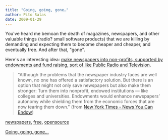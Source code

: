 ```yaml
---
title: "Going, going, gone…"
author: Pito Salas
date: 2009-01-29
---
```




You've heard me bemoan the death of magazines, newspapers, and other valuable
things (radio? small software products) that we are killing by demanding and
expecting them to become cheaper and cheaper, and eventually free. And after
that, "gone".

Here's an interesting idea: [make newspapers into non-profits, supported by
endowments and fund raising, sort of like Public Radio and
Television](<http://www.nytimes.com/2009/01/28/opinion/28swensen.html?_r=1&hp>).

> "Although the problems that the newspaper industry faces are well known, no
> one has offered a satisfactory solution. But there is an option that might
> not only save newspapers but also make them stronger: Turn them into
> nonprofit, endowed institutions — like colleges and universities. Endowments
> would enhance newspapers’ autonomy while shielding them from the economic
> forces that are now tearing them down." (from [New York Times - News You Can
> Endow](<http://www.nytimes.com/2009/01/28/opinion/28swensen.html?_r=1&hp>))

[newspapers](<http://technorati.com/tag/newspapers>),
[free](<http://technorati.com/tag/free>),
[opensource](<http://technorati.com/tag/opensource>)


[Going, going, gone…](None)
